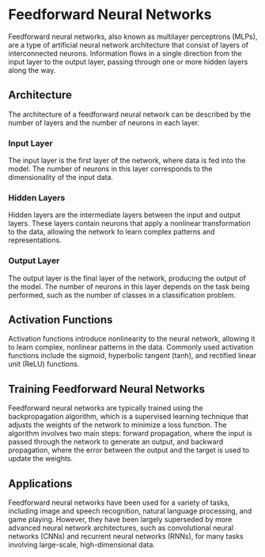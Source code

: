 # Feedforward Neural Networks

Feedforward neural networks, also known as multilayer perceptrons (MLPs), are a type of artificial neural network architecture that consist of layers of interconnected neurons. Information flows in a single direction from the input layer to the output layer, passing through one or more hidden layers along the way.

## Architecture

The architecture of a feedforward neural network can be described by the number of layers and the number of neurons in each layer.

### Input Layer

The input layer is the first layer of the network, where data is fed into the model. The number of neurons in this layer corresponds to the dimensionality of the input data.

### Hidden Layers

Hidden layers are the intermediate layers between the input and output layers. These layers contain neurons that apply a nonlinear transformation to the data, allowing the network to learn complex patterns and representations.

### Output Layer

The output layer is the final layer of the network, producing the output of the model. The number of neurons in this layer depends on the task being performed, such as the number of classes in a classification problem.

## Activation Functions

Activation functions introduce nonlinearity to the neural network, allowing it to learn complex, nonlinear patterns in the data. Commonly used activation functions include the sigmoid, hyperbolic tangent (tanh), and rectified linear unit (ReLU) functions.

## Training Feedforward Neural Networks

Feedforward neural networks are typically trained using the backpropagation algorithm, which is a supervised learning technique that adjusts the weights of the network to minimize a loss function. The algorithm involves two main steps: forward propagation, where the input is passed through the network to generate an output, and backward propagation, where the error between the output and the target is used to update the weights.

## Applications

Feedforward neural networks have been used for a variety of tasks, including image and speech recognition, natural language processing, and game playing. However, they have been largely superseded by more advanced neural network architectures, such as convolutional neural networks (CNNs) and recurrent neural networks (RNNs), for many tasks involving large-scale, high-dimensional data.
